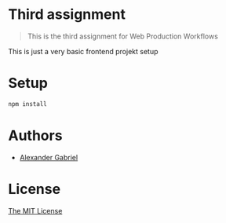 # Third assignment

> This is the third assignment for Web Production Workflows

This is just a very basic frontend projekt setup

# Setup

```js
npm install
```

# Authors

- [Alexander Gabriel](http://www.gabriel-alexander.at)

# License

[The MIT License](https://opensource.org/licenses/MIT)
